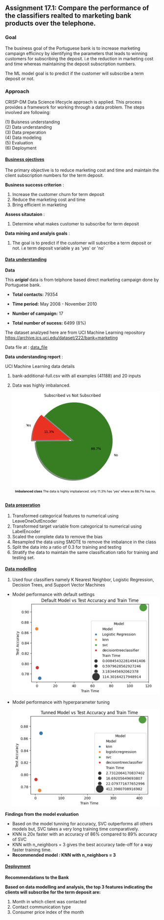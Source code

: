 ## Assignment 17.1: Compare the performance of the classifiers realted to marketing bank products over the telephone.

### **Goal**

The business goal of the Portuguese bank is to increase marketing campaign efficincy by identifying the parameters that leads to winning customers for subscribing the deposit. i.e the reduction in marketing cost and time whereas maintaining the deposit subscription numbers.

 The ML model goal is to predict if the customer will subscribe a term deposit or not.

### **Approach**

CRISP-DM Data Science lifecycle approach is applied. This process provides a framework for working through a data problem. 
The steps involved are following:

(1) Buisness understanding  
(2) Data understanding  
(3) Data preperation  
(4) Data modeling  
(5) Evaluation  
(6) Deployment  

#### **<ins>Business ojectives</ins>**  

The primary objective is to reduce marketing cost and time and maintain the client subscription numbers for the term deposit.


**Business success criterion** :


1.   Increase the customer churn for term deposit
2.   Reduce the marketing cost and time
3.   Bring efficient in marketing

**Assess sitautaion** :


1.   Determine what makes customer to subscribe for term deposit


**Data mining and analyis goals** :


1.   The goal is to predict if the customer will subscribe a term deposit or not. i.e term deposit variable y as 'yes' or 'no'


#### **<ins>Data understanding</ins>** 

**Data**

This ***origial*** data is from telphone based direct marketing campaign done by Portuguese bank.


*   **Total contacts:** 79354

*   **Time period:** May 2008 - November 2010

*   **Number of campaign:** 17

*   **Total number of sucess:** 6499 (8%)


The dataset analzyed here are from UCI Machine Learning repository https://archive.ics.uci.edu/dataset/222/bank+marketing


Data file at : [data_file](data)

**Data understanding report** :

UCI Machine Learning data details
1) bank-additional-full.csv with all examples (41188) and 20 inputs
2) Data was highly imbalanced.

   ![](images/imb-class.png)

#### **<ins>Data preperation</ins>**

1.   Transformed categorical features to numerical using LeaveOneOutEncoder
2.   Transformed target variable from categorical to numerical using LabelEncoder
3.   Scaled the complete data to remove the bias
4.   Resampled the data using SMOTE to remove the imbalance in the class
5.   Split the data into a ratio of 0.3 for training and testing
6.   Stratify the data to maintain the same classification ratio for training and testing set.
   

#### **<ins>Data modelling</ins>**

1.   Used four classifiers namely K Nearest Neighbor, Logistic Regression, Decision Trees, and Support Vector Machines

* Model performance with default settings
  ![](images/default-model-perf.png)

* Model performance with hyperparameter tuning

    ![](images/Tuned-model-perf.png)

**Findings from the model evaluation**

*   Based on the model tunning for accuracy, SVC outperforms all others models but, SVC takes a very long training time comparatively.
* KNN is 20x faster with an accuracy of 86% compared to 89% accuracy of SVC
* KNN with n_neighbors = 3 gives the best accuracy tade-off for a way faster training time.
* **Recommended model : KNN with n_neighbors = 3**
 

#### **<ins>Deployment</ins>**  

 **Recommendations to the Bank**

**Based on data modelling and analysis, the top 3 features indicating the clients will subscribe for the term deposit are:**



1.   Month in which client was contacted
2.   Contact communication type
3.   Consumer price index of the month